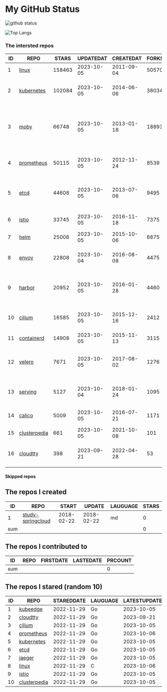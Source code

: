 # My GitHub Status

<img src="https://github-readme-stats-1.yihong0618.vercel.app/api?username=daoqingniu&show_icons=true&&&hide_title=true&count_private=true" alt="github status" />

![Top Langs](https://github-readme-stats-1.yihong0618.vercel.app/api/top-langs/?username=daoqingniu&layout=compact)

<!--START_SECTION:github_repos-->
### The intersted repos
| ID |                              REPO                               | STARS  | UPDATEDAT  | CREATEDAT  | FORKSCOUNT |                                              DESCRIPTIONS                                              |
|----|-----------------------------------------------------------------|--------|------------|------------|------------|--------------------------------------------------------------------------------------------------------|
|  1 | [linux](https://github.com/torvalds/linux)                      | 158463 | 2023-10-05 | 2011-09-04 |      50570 | Linux kernel source tree                                                                               |
|  2 | [kubernetes](https://github.com/kubernetes/kubernetes)          | 102084 | 2023-10-05 | 2014-06-06 |      38034 | Production-Grade Container Scheduling and Management                                                   |
|  3 | [moby](https://github.com/moby/moby)                            |  66748 | 2023-10-05 | 2013-01-18 |      18893 | Moby Project - a collaborative project for the container ecosystem to assemble container-based systems |
|  4 | [prometheus](https://github.com/prometheus/prometheus)          |  50115 | 2023-10-05 | 2012-11-24 |       8539 | The Prometheus monitoring system and time series database.                                             |
|  5 | [etcd](https://github.com/etcd-io/etcd)                         |  44608 | 2023-10-05 | 2013-07-06 |       9495 | Distributed reliable key-value store for the most critical data of a distributed system                |
|  6 | [istio](https://github.com/istio/istio)                         |  33745 | 2023-10-05 | 2016-11-18 |       7375 | Connect, secure, control, and observe services.                                                        |
|  7 | [helm](https://github.com/helm/helm)                            |  25006 | 2023-10-05 | 2015-10-06 |       6875 | The Kubernetes Package Manager                                                                         |
|  8 | [envoy](https://github.com/envoyproxy/envoy)                    |  22808 | 2023-10-04 | 2016-08-08 |       4475 | Cloud-native high-performance edge/middle/service proxy                                                |
|  9 | [harbor](https://github.com/goharbor/harbor)                    |  20952 | 2023-10-05 | 2016-01-28 |       4460 | An open source trusted cloud native registry project that stores, signs, and scans content.            |
| 10 | [cilium](https://github.com/cilium/cilium)                      |  16585 | 2023-10-05 | 2015-12-16 |       2412 | eBPF-based Networking, Security, and Observability                                                     |
| 11 | [containerd](https://github.com/containerd/containerd)          |  14908 | 2023-10-05 | 2015-11-13 |       3115 | An open and reliable container runtime                                                                 |
| 12 | [velero](https://github.com/vmware-tanzu/velero)                |   7671 | 2023-10-05 | 2017-08-02 |       1276 | Backup and migrate Kubernetes applications and their persistent volumes                                |
| 13 | [serving](https://github.com/knative/serving)                   |   5127 | 2023-10-04 | 2018-01-24 |       1095 | Kubernetes-based, scale-to-zero, request-driven compute                                                |
| 14 | [calico](https://github.com/projectcalico/calico)               |   5009 | 2023-10-05 | 2016-07-21 |       1171 | Cloud native networking and network security                                                           |
| 15 | [clusterpedia](https://github.com/clusterpedia-io/clusterpedia) |    661 | 2023-10-05 | 2021-10-08 |        101 | The Encyclopedia of Kubernetes clusters                                                                |
| 16 | [cloudtty](https://github.com/cloudtty/cloudtty)                |    398 | 2023-09-21 | 2022-04-28 |         53 | A Friendly Kubernetes CloudShell (Web Terminal) !                                                      |



#### Skipped repos
<!--END_SECTION:github_repos-->

<!--START_SECTION:my_github-->
## The repos I created
| ID  |                                 REPO                                 |   START    |   UPDATE   | LAUGUAGE | STARS |
|-----|----------------------------------------------------------------------|------------|------------|----------|-------|
|   1 | [study-springcloud](https://github.com/daoqingniu/study-springcloud) | 2018-02-22 | 2018-02-22 | md       |     0 |
| sum |                                                                      |            |            |          |     0 |

## The repos I contributed to
| ID  | REPO | FIRSTDATE | LASTEDATE | PRCOUNT |
|-----|------|-----------|-----------|---------|
| sum |      |           |           |       0 |

## The repos I stared (random 10)
| ID |                              REPO                               | STAREDDATE | LAUGUAGE | LATESTUPDATE |
|----|-----------------------------------------------------------------|------------|----------|--------------|
|  1 | [kubeedge](https://github.com/kubeedge/kubeedge)                | 2022-11-29 | Go       | 2023-10-05   |
|  2 | [cloudtty](https://github.com/cloudtty/cloudtty)                | 2022-11-29 | Go       | 2023-09-21   |
|  3 | [cilium](https://github.com/cilium/cilium)                      | 2022-11-29 | Go       | 2023-10-05   |
|  4 | [prometheus](https://github.com/prometheus/prometheus)          | 2022-11-29 | Go       | 2023-10-06   |
|  5 | [kubernetes](https://github.com/kubernetes/kubernetes)          | 2022-11-29 | Go       | 2023-10-05   |
|  6 | [etcd](https://github.com/etcd-io/etcd)                         | 2022-11-29 | Go       | 2023-10-05   |
|  7 | [jaeger](https://github.com/jaegertracing/jaeger)               | 2022-11-29 | Go       | 2023-10-05   |
|  8 | [linux](https://github.com/torvalds/linux)                      | 2022-11-29 | C        | 2023-10-06   |
|  9 | [istio](https://github.com/istio/istio)                         | 2022-11-29 | Go       | 2023-10-05   |
| 10 | [clusterpedia](https://github.com/clusterpedia-io/clusterpedia) | 2022-11-29 | Go       | 2023-10-05   |

<!--END_SECTION:my_github-->

